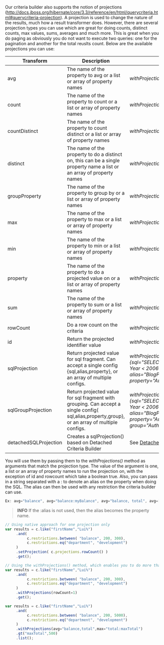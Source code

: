 Our criteria builder also supports the notion of projections (http://docs.jboss.org/hibernate/core/3.3/reference/en/html/querycriteria.html#querycriteria-projection). A projection is used to change the nature of the results, much how a result transformer does. However, there are several projection types you can use which are great for doing counts, distinct counts, max values, sums, averages and much more. This is great when you do paging as obviously you do not want to execute two queries: one for the pagination and another for the total reuslts count. Below are the available projections you can use:

| Transform | Description | Example |
| --- | --- | --- |
| avg | The name of the property to avg or a list or array of property names | *withProjections(avg="salary")* |
| count | The name of the property to count or a list or array of property names | *withProjections(count="comments")* |
| countDistinct | The name of the property to count distinct or a list or array of property names | *withProjections(countDistinct="email")* |
| distinct | The name of the property to do a distinct on, this can be a single property name a list or an array of property names | *withProjections(distinct="email")* |
| groupProperty | The name of the property to group by or a list or array of property names | *withProjections(groupproperty="lastName")* |
| max | The name of the property to max or a list or array of property names | *withProjections(max="lastLogin")* |
| min | The name of the property to min or a list or array of property names | *withProjections(min="cid")* |
| property | The name of the property to do a projected value on or a list or array of property names | *withProjections(property="firstname")* |
| sum | The name of the property to sum or a list or array of property names | *withProjections(sum="balance")* |
| rowCount | Do a row count on the criteria | *withProjections(rowcount=1)* |
| id | Return the projected identifier value | *withProjections(id=1)* |
| sqlProjection | Return projected value for sql fragment. Can accept a single config {sql,alias,property}, or an array of multiple configs. | *withProjections(sqlProjection={sql="SELECT count( * ) from blog where Year < 2006 and Author={alias}.Author", <br>alias="BlogPosts", <br>property="Author" })* |
| sqlGroupProjection | Return projected value for sql fragment with grouping. Can accept a single config( sql,alias,property,group}, or an array of multiple configs. | *withProjections(sqlGroupProjection={sql="SELECT count( * ) from blog where Year < 2006 and Author={alias}.Author", <br>alias="BlogPosts", <br>property="Author", <br>group="Author" })* |
| detachedSQLProjection | Creates a sqlProjection() based on Detached Criteria Builder | See [Detached Criteria Builder](https://github.com/ColdBox/cbox-cborm/wiki/ORM-Detached-Criteria-Builder) |

You will use them by passing them to the *withProjections()* method as arguments that match the projection type. The value of the argument is one, a list or an array of property names to run the projection on, with the exception of id and rowcount which take a boolean true. Also, you can pass in a string separated with a : to denote an alias on the property when doing the SQL. The alias can then be used with any restriction the criteria builder can use.

```javascript
Ex: avg="balance", avg="balance:myBalance", avg="balance, total", avg=["balance","total"]
```

> **INFO** If the :alias is not used, then the alias becomes the property name.

```javascript
// Using native approach for one projection only
var results = c.like("firstName","Lui%")
     .and( 
          c.restrictions.between( "balance", 200, 300),
          c.restrictions.eq("department", "development")
     )
     .setProjection( c.projections.rowCount() )
     .get();

// Using the withProjections() method, which enables you to do more than 1 projection
var results = c.like("firstName","Lui%")
     .and( 
          c.restrictions.between( "balance", 200, 300),
          c.restrictions.eq("department", "development")
     )
     .withProjections(rowCount=1)
     .get();

var results = c.like("firstName","Lui%")
     .and( 
          c.restrictions.between( "balance", 200, 5000),
          c.restrictions.eq("department", "development")
     )
     .withProjections(avg="balance,total",max="total:maxTotal")
     .gt("maxTotal",500)
     .list();
```  